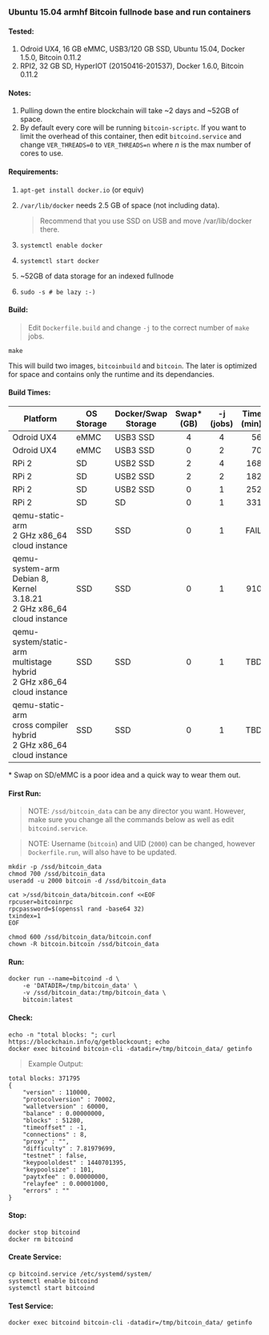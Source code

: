 ### Ubuntu 15.04 armhf Bitcoin fullnode base and run containers

#### Tested:

1. Odroid UX4, 16 GB eMMC, USB3/120 GB SSD, Ubuntu 15.04, Docker 1.5.0, Bitcoin 0.11.2
1. RPI2, 32 GB SD, HyperIOT (20150416-201537), Docker 1.6.0, Bitcoin 0.11.2

#### Notes:

1. Pulling down the entire blockchain will take ~2 days and ~52GB of space.
1. By default every core will be running `bitcoin-scriptc`.  If you want to limit the overhead of this container, then edit `bitcoind.service` and change `VER_THREADS=0` to `VER_THREADS=n` where *n* is the max number of cores to use.

#### Requirements:

1. `apt-get install docker.io` (or equiv)
1. `/var/lib/docker` needs 2.5 GB of space (not including data).

	> Recommend that you use SSD on USB and move /var/lib/docker there.

1. `systemctl enable docker`
1. `systemctl start docker`
1. ~52GB of data storage for an indexed fullnode
1. `sudo -s # be lazy :-)`

#### Build:

> Edit `Dockerfile.build` and change `-j` to the correct number of `make` jobs.

```
make
```

This will build two images, `bitcoinbuild` and `bitcoin`.  The later is optimized for space and contains only the runtime and its dependancies.

#### Build Times:

| Platform    | OS Storage   | Docker/Swap Storage | Swap* (GB) | -j (jobs) | Time (min) |
|-------------|--------------|---------------------|:----------:|:---------:|-----------:|
| Odroid UX4  | eMMC         | USB3 SSD            | 4          |         4 |  56        |
| Odroid UX4  | eMMC         | USB3 SSD            | 0          |         2 |  70        |
| RPi 2       | SD           | USB2 SSD            | 2          |         4 | 168        |
| RPi 2       | SD           | USB2 SSD            | 2          |         2 | 182        |
| RPi 2       | SD           | USB2 SSD            | 0          |         1 | 252        |
| RPi 2       | SD           | SD                  | 0          |         1 | 331        |
| qemu-static-arm<br />2 GHz x86_64 cloud instance | SSD | SSD | 0 | 1 | FAIL |
| qemu-system-arm<br />Debian 8, Kernel 3.18.21<br />2 GHz x86_64 cloud instance | SSD | SSD | 0 | 1 | 910 |
| qemu-system/static-arm<br />multistage hybrid<br />2 GHz x86_64 cloud instance | SSD | SSD | 0 | 1 | TBD |
| qemu-static-arm<br />cross compiler hybrid<br />2 GHz x86_64 cloud instance | SSD | SSD | 0 | 1 | TBD |

\* Swap on SD/eMMC is a poor idea and a quick way to wear them out.

#### First Run:

> NOTE: `/ssd/bitcoin_data` can be any director you want.  However, make sure you change all the commands below as well as edit `bitcoind.service`.

> NOTE: Username (`bitcoin`) and UID (`2000`) can be changed, however `Dockerfile.run`, will also have to be updated.

```
mkdir -p /ssd/bitcoin_data
chmod 700 /ssd/bitcoin_data
useradd -u 2000 bitcoin -d /ssd/bitcoin_data

cat >/ssd/bitcoin_data/bitcoin.conf <<EOF
rpcuser=bitcoinrpc
rpcpassword=$(openssl rand -base64 32)
txindex=1
EOF

chmod 600 /ssd/bitcoin_data/bitcoin.conf
chown -R bitcoin.bitcoin /ssd/bitcoin_data
```

#### Run:

```
docker run --name=bitcoind -d \
    -e 'DATADIR=/tmp/bitcoin_data' \
    -v /ssd/bitcoin_data:/tmp/bitcoin_data \
    bitcoin:latest
```

#### Check:

```
echo -n "total blocks: "; curl https://blockchain.info/q/getblockcount; echo
docker exec bitcoind bitcoin-cli -datadir=/tmp/bitcoin_data/ getinfo
```

> Example Output:
```
total blocks: 371795
{
    "version" : 110000,
    "protocolversion" : 70002,
    "walletversion" : 60000,
    "balance" : 0.00000000,
    "blocks" : 51280,
    "timeoffset" : -1,
    "connections" : 8,
    "proxy" : "",
    "difficulty" : 7.81979699,
    "testnet" : false,
    "keypoololdest" : 1440701395,
    "keypoolsize" : 101,
    "paytxfee" : 0.00000000,
    "relayfee" : 0.00001000,
    "errors" : ""
}
```

#### Stop:
```
docker stop bitcoind
docker rm bitcoind
```

#### Create Service:
```
cp bitcoind.service /etc/systemd/system/
systemctl enable bitcoind
systemctl start bitcoind
```

#### Test Service:
```
docker exec bitcoind bitcoin-cli -datadir=/tmp/bitcoin_data/ getinfo
```

